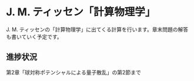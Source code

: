 # J. M. ティッセン「計算物理学」

J. M. ティッセンの「計算物理学」に出てくる計算を行います。章末問題の解答も書いていく予定です。

## 進捗状況

第2章「球対称ポテンシャルによる量子散乱」の第2節まで